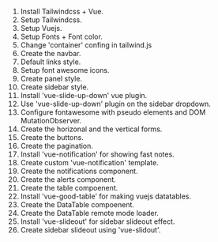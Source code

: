 1. Install Tailwindcss + Vue.
2. Setup Tailwindcss.
3. Setup Vuejs.
4. Setup Fonts + Font color.
5. Change 'container' confing in tailwind.js
6. Create the navbar.
7. Default links style.
8. Setup font awesome icons.
9. Create panel style.
10. Create sidebar style.
11. Install 'vue-slide-up-down' vue plugin.
12. Use 'vue-slide-up-down' plugin on the sidebar dropdown.
13. Configure fontawesome with pseudo elements and DOM MutationObserver.
14. Create the horizonal and the vertical forms.
15. Create the buttons.
16. Create the pagination.
17. Install 'vue-notification' for showing fast notes.
18. Create custom 'vue-notification' template.
19. Create the notifications component.
20. Create the alerts component.
21. Create the table compoenent.
22. Install 'vue-good-table' for making vuejs datatables.
23. Create the DataTable compoenent.
24. Create the DataTable remote mode loader.
25. Install 'vue-slideout' for sidebar slideout effect.
26. Create sidebar slideout using 'vue-slidout'.
